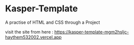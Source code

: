 # Kasper-Template

A practise of HTML and CSS through a Project

visit the site from here : https://kasper-template-mgm2hsljc-haythem532002.vercel.app
